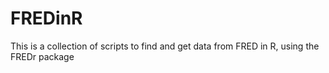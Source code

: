 # FREDinR
This is a collection of scripts to find and get data from FRED in R, using the FREDr package
